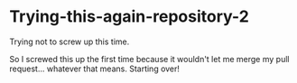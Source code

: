 # Trying-this-again-repository-2
Trying not to screw up this time. 

So I screwed this up the first time because it wouldn't let me merge my pull request... whatever that means. Starting over!
